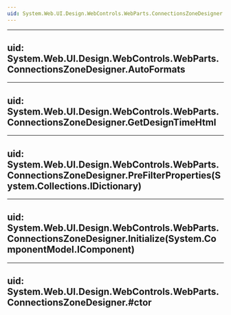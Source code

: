 ```yaml
---
uid: System.Web.UI.Design.WebControls.WebParts.ConnectionsZoneDesigner
---
```


---
uid: System.Web.UI.Design.WebControls.WebParts.ConnectionsZoneDesigner.AutoFormats
---

---
uid: System.Web.UI.Design.WebControls.WebParts.ConnectionsZoneDesigner.GetDesignTimeHtml
---

---
uid: System.Web.UI.Design.WebControls.WebParts.ConnectionsZoneDesigner.PreFilterProperties(System.Collections.IDictionary)
---

---
uid: System.Web.UI.Design.WebControls.WebParts.ConnectionsZoneDesigner.Initialize(System.ComponentModel.IComponent)
---

---
uid: System.Web.UI.Design.WebControls.WebParts.ConnectionsZoneDesigner.#ctor
---
